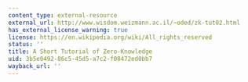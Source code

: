 ```yaml
---
content_type: external-resource
external_url: http://www.wisdom.weizmann.ac.il/~oded/zk-tut02.html
has_external_license_warning: true
license: https://en.wikipedia.org/wiki/All_rights_reserved
status: ''
title: A Short Tutorial of Zero-Knowledge
uid: 3b5e0492-86c5-45d5-a7c2-f08472ed0bb7
wayback_url: ''
---
```

